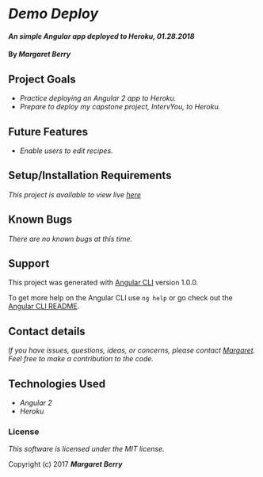 # _Demo Deploy_

#### _An simple Angular app deployed to Heroku, 01.28.2018_

#### By _**Margaret Berry**_

## Project Goals
* _Practice deploying an Angular 2 app to Heroku._
* _Prepare to deploy my capstone project, IntervYou, to Heroku._

## Future Features
* _Enable users to edit recipes._

## Setup/Installation Requirements
_This project is available to view live [here](https://margaret-demo-deploy.herokuapp.com/)_

## Known Bugs
_There are no known bugs at this time._

## Support
This project was generated with [Angular CLI](https://github.com/angular/angular-cli) version 1.0.0.

To get more help on the Angular CLI use `ng help` or go check out the [Angular CLI README](https://github.com/angular/angular-cli/blob/master/README.md).

## Contact details
_If you have issues, questions, ideas, or concerns, please contact [Margaret](codeberry1@gmail.com). Feel free to make a contribution to the code._

## Technologies Used
* _Angular 2_
* _Heroku_

### License
*This software is licensed under the MIT license.*

Copyright (c) 2017 **_Margaret Berry_**
